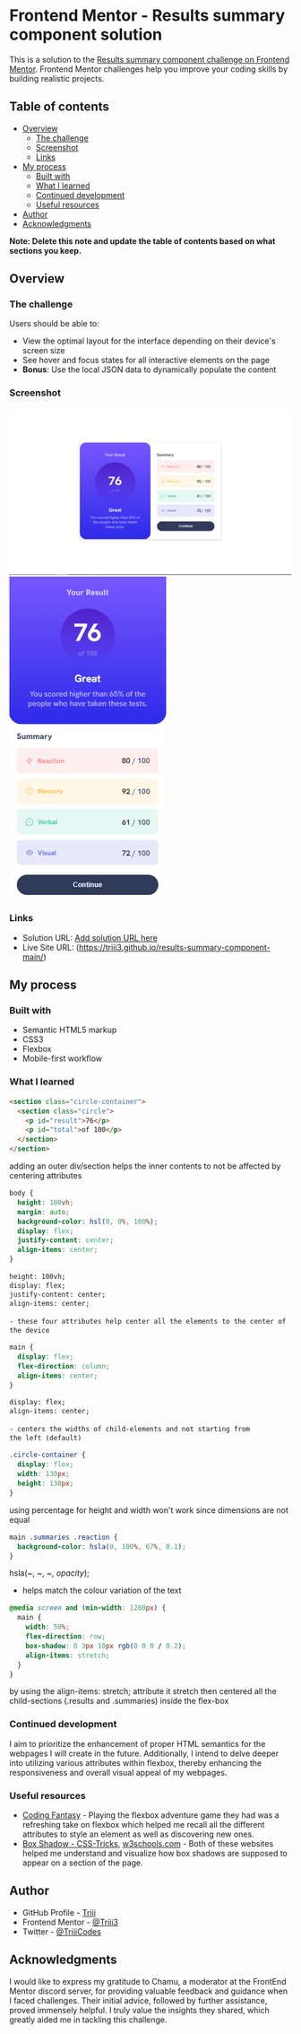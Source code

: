 # Frontend Mentor - Results summary component solution

This is a solution to the [Results summary component challenge on Frontend Mentor](https://www.frontendmentor.io/challenges/results-summary-component-CE_K6s0maV). Frontend Mentor challenges help you improve your coding skills by building realistic projects.

## Table of contents

- [Overview](#overview)
  - [The challenge](#the-challenge)
  - [Screenshot](#screenshot)
  - [Links](#links)
- [My process](#my-process)
  - [Built with](#built-with)
  - [What I learned](#what-i-learned)
  - [Continued development](#continued-development)
  - [Useful resources](#useful-resources)
- [Author](#author)
- [Acknowledgments](#acknowledgments)

**Note: Delete this note and update the table of contents based on what sections you keep.**

## Overview

### The challenge

Users should be able to:

- View the optimal layout for the interface depending on their device's screen size
- See hover and focus states for all interactive elements on the page
- **Bonus**: Use the local JSON data to dynamically populate the content

### Screenshot

![Desktop View](image.png)
![Mobile View](image-1.png)

### Links

- Solution URL: [Add solution URL here](https://your-solution-url.com)
- Live Site URL: (https://triii3.github.io/results-summary-component-main/)

## My process

### Built with

- Semantic HTML5 markup
- CSS3
- Flexbox
- Mobile-first workflow

### What I learned

```html
<section class="circle-container">
  <section class="circle">
    <p id="result">76</p>
    <p id="total">of 100</p>
  </section>
</section>
```

adding an outer div/section helps the inner contents to not be affected by centering attributes

```css
body {
  height: 100vh;
  margin: auto;
  background-color: hsl(0, 0%, 100%);
  display: flex;
  justify-content: center;
  align-items: center;
}
```

    height: 100vh;
    display: flex;
    justify-content: center;
    align-items: center;

    - these four attributes help center all the elements to the center of the device

```css
main {
  display: flex;
  flex-direction: column;
  align-items: center;
}
```

    display: flex;
    align-items: center;

    - centers the widths of child-elements and not starting from
    the left (default)

```css
.circle-container {
  display: flex;
  width: 130px;
  height: 130px;
}
```

using percentage for height and width won't work since dimensions are not equal

```css
main .summaries .reaction {
  background-color: hsla(0, 100%, 67%, 0.1);
}
```

hsla(~, ~, ~, _opacity_);

- helps match the colour variation of the text

```css
@media screen and (min-width: 1280px) {
  main {
    width: 50%;
    flex-direction: row;
    box-shadow: 0 3px 10px rgb(0 0 0 / 0.2);
    align-items: stretch;
  }
}
```

by using the align-items: stretch; attribute it stretch then centered all the child-sections (.results and .summaries) inside the flex-box

### Continued development

I aim to prioritize the enhancement of proper HTML semantics for the webpages I will create in the future. Additionally, I intend to delve deeper into utilizing various attributes within flexbox, thereby enhancing the responsiveness and overall visual appeal of my webpages.

### Useful resources

- [Coding Fantasy](https://codingfantasy.com/games/flexboxadventure/play) - Playing the flexbox adventure game they had was a refreshing take on flexbox which helped me recall all the different attributes to style an element as well as discovering new ones.
- [Box Shadow - CSS-Tricks](https://css-tricks.com/almanac/properties/b/box-shadow/), [w3schools.com](https://www.w3schools.com/cssref/css3_pr_box-shadow.php) - Both of these websites helped me understand and visualize how box shadows are supposed to appear on a section of the page.

## Author

- GitHub Profile - [Triii](https://github.com/Triii3)
- Frontend Mentor - [@Triii3](https://www.frontendmentor.io/profile/Triii3)
- Twitter - [@TriiiCodes](https://twitter.com/TriiiCodes)

## Acknowledgments

I would like to express my gratitude to Chamu, a moderator at the FrontEnd Mentor discord server, for providing valuable feedback and guidance when I faced challenges. Their initial advice, followed by further assistance, proved immensely helpful. I truly value the insights they shared, which greatly aided me in tackling this challenge.
